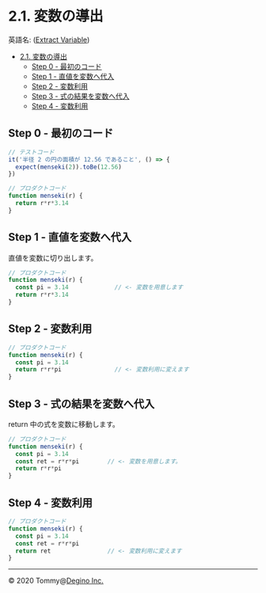 # 2.1. 変数の導出

英語名:  ([Extract Variable](https://refactoring.com/catalog/extractVariable.html))

<!-- TOC -->

- [2.1. 変数の導出](#21-変数の導出)
  - [Step 0 - 最初のコード](#step-0---最初のコード)
  - [Step 1 - 直値を変数へ代入](#step-1---直値を変数へ代入)
  - [Step 2 - 変数利用](#step-2---変数利用)
  - [Step 3 - 式の結果を変数へ代入](#step-3---式の結果を変数へ代入)
  - [Step 4 - 変数利用](#step-4---変数利用)

<!-- /TOC -->

## Step 0 - 最初のコード

```js
// テストコード
it('半径 2 の円の面積が 12.56 であること', () => {
  expect(menseki(2)).toBe(12.56)
})
```

```js
// プロダクトコード
function menseki(r) {
  return r*r*3.14
}
```

## Step 1 - 直値を変数へ代入

直値を変数に切り出します。

```js
// プロダクトコード
function menseki(r) {
  const pi = 3.14             // <- 変数を用意します
  return r*r*3.14
}
```

## Step 2 - 変数利用

```js
// プロダクトコード
function menseki(r) {
  const pi = 3.14
  return r*r*pi               // <- 変数利用に変えます
}
```

## Step 3 - 式の結果を変数へ代入

return 中の式を変数に移動します。

```js
// プロダクトコード
function menseki(r) {
  const pi = 3.14
  const ret = r*r*pi        // <- 変数を用意します。
  return r*r*pi
}
```

## Step 4 - 変数利用

```js
// プロダクトコード
function menseki(r) {
  const pi = 3.14
  const ret = r*r*pi
  return ret                // <- 変数利用に変えます
}
```

---

&copy; 2020 Tommy@[Degino Inc.](https://www.degino.com/)
